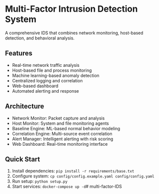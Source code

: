 # Multi-Factor Intrusion Detection System

A comprehensive IDS that combines network monitoring, host-based detection, and behavioral analysis.

## Features
- Real-time network traffic analysis
- Host-based file and process monitoring
- Machine learning-based anomaly detection
- Centralized logging and correlation
- Web-based dashboard
- Automated alerting and response

## Architecture
- Network Monitor: Packet capture and analysis
- Host Monitor: System and file monitoring agents
- Baseline Engine: ML-based normal behavior modeling
- Correlation Engine: Multi-source event correlation
- Alert Manager: Intelligent alerting with risk scoring
- Web Dashboard: Real-time monitoring interface

## Quick Start
1. Install dependencies: `pip install -r requirements/base.txt`
2. Configure system: `cp config/config.example.yaml config/config.yaml`
3. Run setup: `python setup.py`
4. Start services: `docker-compose up -d`#   m u l t i - f a c t o r - I D S  
 
